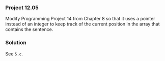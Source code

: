### Project 12.05
Modify Programming Project 14 from Chapter 8 so that it uses a pointer instead
of an integer to keep track of the current position in the array that contains
the sentence.

### Solution
See `5.c`.
